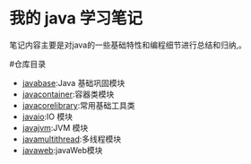 # 我的 java 学习笔记
笔记内容主要是对java的一些基础特性和编程细节进行总结和归纳,。
  
#仓库目录
- [javabase](/j/README.md):Java 基础巩固模块
- [javacontainer](/javacontainer/README.md):容器类模块
- [javacorelibrary](/javacorelibrary/javacorelibrary.md):常用基础工具类
- [javaio](/javaio/README.md):IO 模块
- [javajvm](/javajvm/README.md):JVM 模块
- [javamultithread](/javamultithread/README.md):多线程模块
- [javaweb](/javaweb/README.md):javaWeb模块

